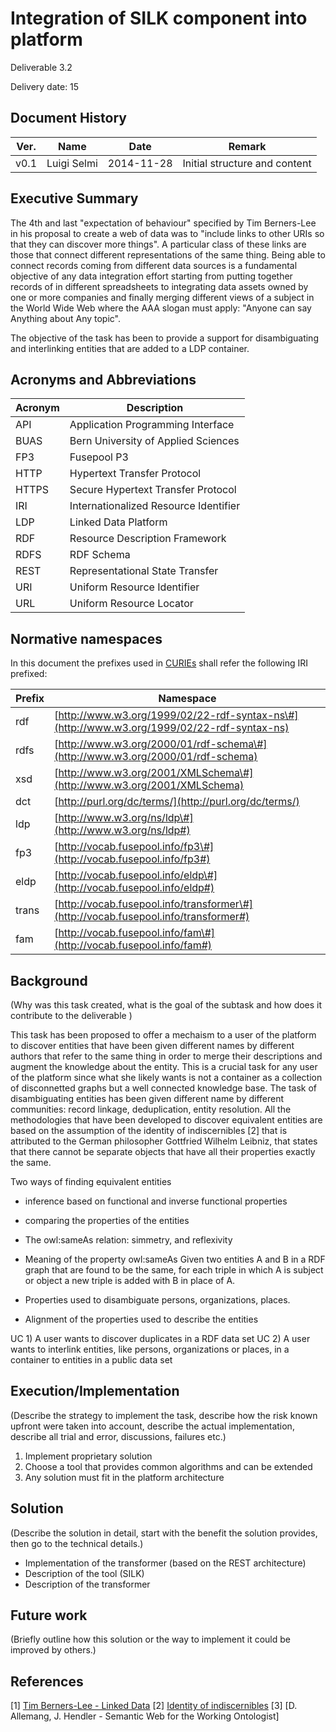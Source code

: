# Integration of SILK component into platform

Deliverable 3.2

Delivery date: 15

## Document History

|Ver.          | Name         | Date         | Remark       |
|--------------|--------------|--------------|--------------|
|v0.1          | Luigi Selmi  | 2014-11-28   | Initial structure and content |


## Executive Summary

The 4th and last "expectation of behaviour" specified by Tim Berners-Lee in his proposal to create a web of data was
to "include links to other URIs so that they can discover more things". A particular class of these links are those that
connect different representations of the same thing. Being able to connect records coming from different data sources is
a fundamental objective of any data integration effort starting from putting together records of in different spreadsheets to integrating data assets owned by one or more companies and finally merging different views of a subject in the World Wide Web where the AAA slogan must apply: "Anyone can say Anything about Any topic".

The objective of the task has been to provide a support for disambiguating and interlinking entities that are added to a LDP container.

## Acronyms and Abbreviations



| Acronym |                 Description                  |
|---------|----------------------------------------------|
| API     | Application Programming Interface            |
| BUAS    | Bern University of Applied Sciences          |
| FP3     | Fusepool P3                                  |
| HTTP    | Hypertext Transfer Protocol                  |
| HTTPS   | Secure Hypertext Transfer Protocol           |
| IRI     | Internationalized Resource Identifier        |
| LDP     | Linked Data Platform                         |
| RDF     | Resource Description Framework               |
| RDFS    | RDF Schema                                   |
| REST    | Representational State Transfer              |
| URI     | Uniform Resource Identifier                  |
| URL     | Uniform Resource Locator                     |




## Normative namespaces

In this document the prefixes used in [CURIEs](http://www.w3.org/TR/curie/) shall refer the following
IRI prefixed:


| Prefix |                                                                                                                                                                                             Namespace                                                                                                                                                                                              |
|--------|----------------------------------------------------------------------------------------------------------------------------------------------------------------------------------------------------------------------------------------------------------------------------------------------------------------------------------------------------------------------------------------------------|
| rdf    | [http://www.w3.org/1999/02/22-rdf-syntax-ns\#](http://www.w3.org/1999/02/22-rdf-syntax-ns)
| rdfs   | [http://www.w3.org/2000/01/rdf-schema\#](http://www.w3.org/2000/01/rdf-schema) |
| xsd    | [http://www.w3.org/2001/XMLSchema\#](http://www.w3.org/2001/XMLSchema)     |
| dct    | [http://purl.org/dc/terms/](http://purl.org/dc/terms/) |
| ldp    | [http://www.w3.org/ns/ldp\#](http://www.w3.org/ns/ldp#)|
| fp3    | [http://vocab.fusepool.info/fp3\#](http://vocab.fusepool.info/fp3#)|
| eldp   | [http://vocab.fusepool.info/eldp\#](http://vocab.fusepool.info/eldp#)   |
| trans  | [http://vocab.fusepool.info/transformer\#](http://vocab.fusepool.info/transformer#) |
| fam    | [http://vocab.fusepool.info/fam\#](http://vocab.fusepool.info/fam#) |

## Background
(Why was this task created, what is the goal of the subtask and how does it contribute to the deliverable )

This task has been proposed to offer a mechaism to a user of the platform to discover entities that have been given different names by different authors that refer to the same thing in order to merge their descriptions and augment the knowledge about the entity. This is a crucial task for any user of the platform since what she likely wants is not a container as a collection of disconnetted graphs but a well connected knowledge base. The task of disambiguating entities has been given different name by different communities: record linkage, deduplication, entity resolution. All the methodologies that have been developed to
discover equivalent entities are based on the assumption of the identity of indiscernibles [2] that is attributed to the German philosopher Gottfried Wilhelm Leibniz, that states that there cannot be separate objects that have all their properties exactly the same.

Two ways of finding equivalent entities
- inference based on functional and inverse functional properties
- comparing the properties of the entities

- The owl:sameAs relation: simmetry, and reflexivity

- Meaning of the property owl:sameAs
Given two entities A and B in a RDF graph that are found to be the same, for each triple in which A is subject or object a new triple is added with B in place of A.

- Properties used to disambiguate persons, organizations, places.

- Alignment of the properties used to describe the entities

UC 1) A user wants to discover duplicates in a RDF data set
UC 2) A user wants to interlink entities, like persons, organizations or places, in a container to entities in a public data set

## Execution/Implementation
(Describe the strategy to implement the task, describe how the risk known upfront were taken into account, describe the actual implementation, describe all trial and error, discussions, failures etc.)

1) Implement  proprietary solution
2) Choose a tool that provides common algorithms and can be extended
3) Any solution must fit in the platform architecture

## Solution
(Describe the solution in detail, start with the benefit the solution provides, then go to the technical details.)

- Implementation of the transformer (based on the REST architecture)
- Description of the tool (SILK)
- Description of the transformer

## Future work
(Briefly outline how this solution or the way to implement it could be improved by others.)

## References
[1] [Tim Berners-Lee - Linked Data](http://www.w3.org/DesignIssues/LinkedData.html)
[2] [Identity of indiscernibles](http://plato.stanford.edu/entries/identity-indiscernible/)
[3] [D. Allemang, J. Hendler - Semantic Web for the Working Ontologist]
